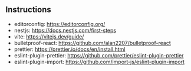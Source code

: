## Instructions

- editorconfig: https://editorconfig.org/
- nestjs: https://docs.nestjs.com/first-steps
- vite: https://vitejs.dev/guide/
- bulletproof-react: https://github.com/alan2207/bulletproof-react
- prettier: https://prettier.io/docs/en/install.html
- eslint-plugin-prettier: https://github.com/prettier/eslint-plugin-prettier
- eslint-plugin-import: https://github.com/import-js/eslint-plugin-import
